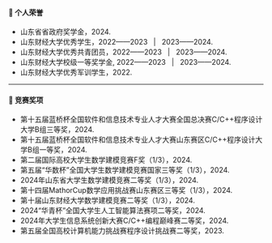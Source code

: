 #### 🎀 个人荣誉
- 山东省省政府奖学金，2024.
- 山东财经大学优秀学生，2022——2023 &nbsp; | &nbsp; 2023——2024.
- 山东财经大学优秀共青团员，2022——2023 &nbsp; | &nbsp; 2023——2024.
- 山东财经大学校级一等奖学金, 2022——2023 &nbsp; | &nbsp; 2023——2024.
- 山东财经大学优秀军训学生，2022.
  
<hr>

#### 🥇 竞赛奖项
- 第十五届蓝桥杯全国软件和信息技术专业人才大赛全国总决赛C/C++程序设计大学B组三等奖，2024.
- 第十五届蓝桥杯全国软件和信息技术专业人才大赛山东赛区C/C++程序设计大学B组一等奖，2024.
- 第二届国际高校大学生数学建模竞赛F奖（1/3），2024.
- 第五届“华数杯”全国大学生数学建模竞赛国家三等奖（1/3），2024.
- 2024年山东省大学生数学建模竞赛二等奖（1/3），2024.
- 第十四届MathorCup数学应用挑战赛山东赛区三等奖（1/3），2024.
- 第十届山东财经大学数学建模竞赛二等奖（1/3），2024.
- 2024“华青杯”全国大学生人工智能算法赛项二等奖，2024.
- 2024年大学生信息系统创新大赛C/C++编程巅峰赛二等奖，2024.
- 第五届全国高校计算机能力挑战赛程序设计挑战赛二等奖，2023.
